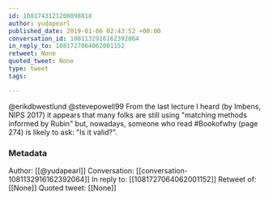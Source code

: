 ```yaml
---
id: 1081743121208098818
author: yudapearl
published_date: 2019-01-06 02:43:52 +00:00
conversation_id: 1081132916162392064
in_reply_to: 1081727064062001152
retweet: None
quoted_tweet: None
type: tweet
tags:

---
```


@erikdbwestlund @stevepowell99 From the last lecture I heard (by Imbens, NIPS 2017) it appears that many folks are still using "matching methods informed by Rubin" but, nowadays, someone who read #Bookofwhy (page 274) is likely to ask: "Is it valid?".

### Metadata

Author: [[@yudapearl]]
Conversation: [[conversation-1081132916162392064]]
In reply to: [[1081727064062001152]]
Retweet of: [[None]]
Quoted tweet: [[None]]
